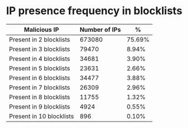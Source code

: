 # IP presence frequency in blocklists
| Malicious IP | Number of IPs | % |
|----|----|----|
| Present in 2 blocklists | 673080 | 75.69% |
| Present in 3 blocklists | 79470 | 8.94% |
| Present in 4 blocklists | 34681 | 3.90% |
| Present in 5 blocklists | 23631 | 2.66% |
| Present in 6 blocklists | 34477 | 3.88% |
| Present in 7 blocklists | 26309 | 2.96% |
| Present in 8 blocklists | 11755 | 1.32% |
| Present in 9 blocklists | 4924 | 0.55% |
| Present in 10 blocklists | 896 | 0.10% |
